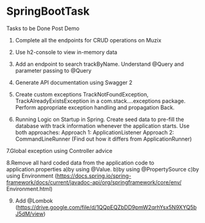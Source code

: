 # SpringBootTask

Tasks to be Done Post Demo
1. Complete all the endpoints for CRUD operations on Muzix

2. Use h2-console to view in-memory data


3. Add an endpoint to search trackByName. Understand @Query and parameter passing to
@Query


4. Generate API documentation using Swagger 2


5. Create custom exceptions TrackNotFoundException, TrackAlreadyExistsException in a
com.stack....exceptions package. Perform appropriate exception handling and propagation
Back.


6. Running Logic on Startup in Spring. Create seed data to pre-fill the database with track
information whenever the application starts. Use both approaches:
Approach 1: ApplicationListener<ContextRefreshedEvent>
Approach 2: CommandLineRunner (Find out how it differs from ApplicationRunner)
  
  
7.Global exception using Controller advice


8.Remove all hard coded data from the application code to application.properties
a)by using @Value.
b)by using @PropertySource
c)by using Environment
(https://docs.spring.io/spring-framework/docs/current/javadoc-api/org/springframework/core/env/
Environment.html)



9) Add @Lombok
(https://drive.google.com/file/d/1QQpEQZbDD9pmW2qrhYsx5N9XYQ5bJ5dM/view)
